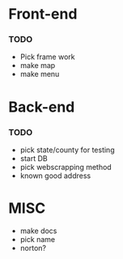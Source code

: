 <H1>Front-end</H1>
  <h3>TODO</h3>
  <ul>
    <li>Pick frame work</li>
    <li>make map</li>
    <li>make menu</li>
  </ul>
<H1>Back-end</H1>
  <h3>TODO</h3>
    <ul>
      <li>pick state/county for testing</li>
      <li>start DB</li>
      <li>pick webscrapping method</li>
      <li>known good address</li>
    </ul>
<h1>MISC</h1>
  <ul>
    <li>make docs</li>
    <li>pick name</li>
    <li>norton?</li>
  </ul>
